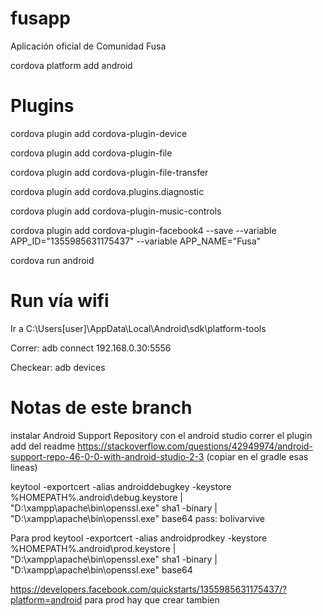 # fusapp
Aplicación oficial de Comunidad Fusa

cordova platform add android

# Plugins
cordova plugin add cordova-plugin-device

cordova plugin add cordova-plugin-file

cordova plugin add cordova-plugin-file-transfer

cordova plugin add cordova.plugins.diagnostic

cordova plugin add cordova-plugin-music-controls

cordova plugin add cordova-plugin-facebook4 --save --variable APP_ID="1355985631175437" --variable APP_NAME="Fusa"

cordova run android

# Run vía wifi

Ir a C:\Users\[user]\AppData\Local\Android\sdk\platform-tools

Correr: adb connect 192.168.0.30:5556

Checkear: adb devices

# Notas de este branch

instalar Android Support Repository con el android studio
correr el plugin add del readme
https://stackoverflow.com/questions/42949974/android-support-repo-46-0-0-with-android-studio-2-3 (copiar en el gradle esas lineas)

keytool -exportcert -alias androiddebugkey -keystore %HOMEPATH%\.android\debug.keystore | "D:\xampp\apache\bin\openssl.exe" sha1 -binary | "D:\xampp\apache\bin\openssl.exe" base64
pass: bolivarvive

Para prod
keytool -exportcert -alias androidprodkey -keystore %HOMEPATH%\.android\prod.keystore | "D:\xampp\apache\bin\openssl.exe" sha1 -binary | "D:\xampp\apache\bin\openssl.exe" base64

https://developers.facebook.com/quickstarts/1355985631175437/?platform=android
para prod hay que crear tambien